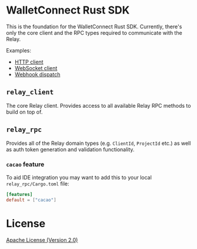 # WalletConnect Rust SDK

This is the foundation for the WalletConnect Rust SDK. Currently, there's only the core client and the RPC types required to communicate with the Relay.

Examples:
- [HTTP client](examples/http_client.rs)
- [WebSocket client](examples/websocket_client.rs)
- [Webhook dispatch](examples/webhook.rs)

## `relay_client`

The core Relay client. Provides access to all available Relay RPC methods to build on top of.

## `relay_rpc`

Provides all of the Relay domain types (e.g. `ClientId`, `ProjectId` etc.) as well as auth token generation and validation functionality.

### `cacao` feature

To aid IDE integration you may want to add this to your local `relay_rpc/Cargo.toml` file:

```toml
[features]
default = ["cacao"]
```

# License

[Apache License (Version 2.0)](LICENSE)
